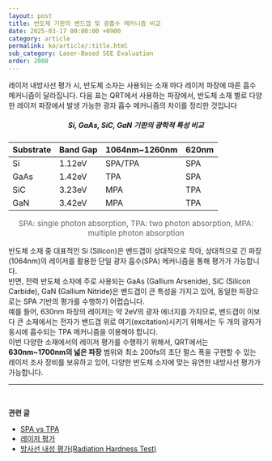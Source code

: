 ```yaml
---
layout: post
title: 반도체 기판의 밴드갭 및 광흡수 메커니즘 비교
date: 2025-03-17 00:00:00 +0900
category: article
permalink: ko/article/:title.html
sub_category: Laser-Based SEE Evaluation
order: 2008
---
```

레이저 내방사선 평가 시, 반도체 소자는 사용되는 소재 마다 레이저 파장에 따른 흡수 메커니즘이 달라집니다.
다음 표는 QRT에서 사용하는 파장에서, 반도체 소재 별로 다양한 레이저 파장에서 발생 가능한 광자 흡수 메커니즘의 차이를 정리한 것입니다

<div align="center"> 
<h5>Si, GaAs, SiC, GaN 기판의 광학적 특성 비교</h5>
</div>

<div align="center">

| Substrate | Band Gap | 1064nm~1260nm   | 620nm |
|-----------|----------|-----------|-------|
| Si        | 1.12eV   | SPA/TPA   | SPA   |
| GaAs      | 1.42eV   | TPA       | SPA   |
| SiC       | 3.23eV   | MPA       | TPA   |
| GaN       | 3.42eV   | MPA       | TPA   |

<p align="center" style="color: #666666; font-size:15px;">
SPA: single photon absorption, 
 TPA: two photon absorption,
 MPA: multiple photon absorption
</p>

</div>

반도체 소재 중 대표적인 Si (Silicon)은 밴드갭이 상대적으로 작아, 상대적으로 긴 파장(1064nm)의 레이저를 활용한 단일 광자 흡수(SPA) 메커니즘을 통해 평가가 가능합니다.
<br>
반면, 전력 반도체 소자에 주로 사용되는 GaAs (Gallium Arsenide), SiC (Silicon Carbide), GaN (Gallium Nitride)은 밴드갭이 큰 특성을 가지고 있어, 동일한 파장으로는 SPA 기반의 평가를 수행하기 어렵습니다.
<br>
예를 들어, 630nm 파장의 레이저는 약 2eV의 광자 에너지를 가지므로, 밴드갭이 이보다 큰 소재에서는 전자가 밴드갭 위로 여기(excitation)시키기 위해서는 두 개의 광자가 동시에 흡수되는 TPA 메커니즘을 이용해야 합니다.
<br>
이번 다양한 소재에서의 레이저 평가를 수행하기 위해서, QRT에서는 **630nm~1700nm의 넓은 파장** 범위와 최소 200fs의 초단 펄스 폭을 구현할 수 있는 레이저 조사 장비를 보유하고 있어, 다양한 반도체 소자에 맞는 유연한 내방사선 평가가 가능합니다.

-------------------------------------



<br/> <!-- 한줄 띄기 -->

**관련 글**
- [SPA vs TPA](/ko/article/2.SPA-와-TPA.html)
- [레이저 평가](/ko/article/4.레이저평가.html)
- [방사선 내성 평가(Radiation Hardness Test)](/ko/article/3.방사선-내성-평가.html)